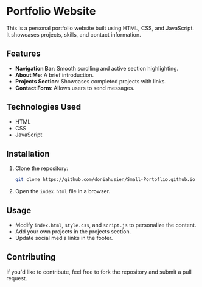# Portfolio Website

This is a personal portfolio website built using HTML, CSS, and JavaScript. It showcases projects, skills, and contact information.

## Features
- **Navigation Bar**: Smooth scrolling and active section highlighting.
- **About Me**: A brief introduction.
- **Projects Section**: Showcases completed projects with links.
- **Contact Form**: Allows users to send messages.

## Technologies Used
- HTML
- CSS
- JavaScript

## Installation
1. Clone the repository:
   ```bash
   git clone https://github.com/doniahusien/Small-Portoflio.github.io
   ```
2. Open the `index.html` file in a browser.

## Usage
- Modify `index.html`, `style.css`, and `script.js` to personalize the content.
- Add your own projects in the projects section.
- Update social media links in the footer.

## Contributing
If you'd like to contribute, feel free to fork the repository and submit a pull request.



